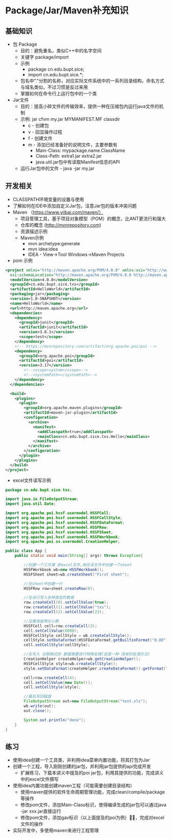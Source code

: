 # Package/Jar/Maven补充知识
## 基础知识
* 包 Package
    * 目的：避免重名，类似C++中的名字空间
    * 关键字 package/import
    * 示例
        * package cn.edu.bupt.sice;
        * import cn.edu.bupt.sice.*;
    * 包名中"."分割的名称，对应实际文件系统中的一系列目录结构，命名方式与域名类似，不过习惯是反过来用
    * 掌握如何在命令行上运行包中的一个类
* Jar文件
    * 目的：提高小碎文件的传输效率，提供一种在压缩包内运行java文件的机制
    * 示例: jar cfvm my.jar MYMANIFEST.MF classdir
        * c - 创建包
        * v - 回显操作过程
        * f - 创建文件
        * m - 添加已经准备好的说明文件，主要参数有
            * Main-Class: mypackage.name.ClassName
            * Class-Path: extra1.jar extra2.jar
            * java.util.jar包中有读取Manifest信息的API  
    * 运行Jar包中的文件 - java -jar my.jar


## 开发相关
* CLASSPATH环境变量的设置与使用
* 了解如何在IDE中添加自定义Jar包，注意Jar包的版本冲突问题
* Maven （https://www.yiibai.com/maven/）
    * 项目管理工具，基于项目对象模型（POM）的概念，比ANT更流行和强大
    * 仓库的概念 (http://mvnrepository.com)
    * 资源描述示例
    * Maven示例
        * mvn archetype:generate
        * mvn idea:idea
        * IDEA - View->Tool Windows->Maven Projects
* pom 示例

```xml
<project xmlns="http://maven.apache.org/POM/4.0.0" xmlns:xsi="http://www.w3.org/2001/XMLSchema-instance"
  xsi:schemaLocation="http://maven.apache.org/POM/4.0.0 http://maven.apache.org/maven-v4_0_0.xsd">
  <modelVersion>4.0.0</modelVersion>
  <groupId>cn.edu.bupt.sice.txs</groupId>
  <artifactId>HelloWorld</artifactId>
  <packaging>jar</packaging>
  <version>1.0-SNAPSHOT</version>
  <name>HelloWorld</name>
  <url>http://maven.apache.org</url>
  <dependencies>
    <dependency>
      <groupId>junit</groupId>
      <artifactId>junit</artifactId>
      <version>3.8.1</version>
      <scope>test</scope>
    </dependency>
    <!-- https://mvnrepository.com/artifact/org.apache.poi/poi -->
    <dependency>
      <groupId>org.apache.poi</groupId>
      <artifactId>poi</artifactId>
      <version>3.17</version>
        <!--<scope>system</scope>-->
        <!--<systemPath></systemPath>-->
    </dependency>
  </dependencies>

  <build>
    <plugins>
      <plugin>
        <groupId>org.apache.maven.plugins</groupId>
        <artifactId>maven-jar-plugin</artifactId>
        <configuration>
          <archive>
            <manifest>
              <addClasspath>true</addClasspath>
              <mainClass>cn.edu.bupt.sice.txs.Hello</mainClass>
            </manifest>
          </archive>
        </configuration>
      </plugin>
    </plugins>
  </build>
</project>

```

* excel文件读写示例

```java
package cn.edu.bupt.sice.txs;

import java.io.FileOutputStream;
import java.util.Date;

import org.apache.poi.hssf.usermodel.HSSFCell;
import org.apache.poi.hssf.usermodel.HSSFCellStyle;
import org.apache.poi.hssf.usermodel.HSSFDataFormat;
import org.apache.poi.hssf.usermodel.HSSFRow;
import org.apache.poi.hssf.usermodel.HSSFSheet;
import org.apache.poi.hssf.usermodel.HSSFWorkbook;
import org.apache.poi.ss.usermodel.CreationHelper;

public class App {
    public static void main(String[] args) throws Exception{

        //创建一个工作簿 即excel文件,再在该文件中创建一个sheet
        HSSFWorkbook wb=new HSSFWorkbook();
        HSSFSheet sheet=wb.createSheet("First sheet");

        //在sheet中创建一行
        HSSFRow row=sheet.createRow(0);

        //在该行写入各种类型的数据
        row.createCell(0).setCellValue(true);
        row.createCell(1).setCellValue("txs");
        row.createCell(2).setCellValue(23);

        //设置保留两位小数
        HSSFCell cell=row.createCell(3);
        cell.setCellValue(6000);
        HSSFCellStyle cellStyle = wb.createCellStyle();
        cellStyle.setDataFormat(HSSFDataFormat.getBuiltinFormat("0.00"));
        cell.setCellStyle(cellStyle);

        //在写入 日期格式的 数据需要进行特殊处理(这是一种 简单的处理方式)
        CreationHelper createHelper=wb.getCreationHelper();
        HSSFCellStyle style=wb.createCellStyle();
        style.setDataFormat(createHelper.createDataFormat().getFormat("yyyy-MM-dd"));

        cell=row.createCell(4);
        cell.setCellValue(new Date());
        cell.setCellStyle(style);

        //最后写回磁盘
        FileOutputStream out=new FileOutputStream("test.xls");
        wb.write(out);
        out.close();

        System.out.println("done");
    }
}

```
## 练习
* 使用idea创建一个工具类，并利用idea菜单内置功能，将其打包为Jar
* 创建一个工程，导入刚刚创建的jar包，并利用jar包提供的api完成开发
    * 扩展练习，下载本讲义中提及的poi jar包，利用其提供的功能，完成讲义中的excel文件撰写
* 使用idea内置功能创建maven工程（可能需要创建目录结构）
    * 使用maven提供的软件生命周期管理功能，完成clean/compile/package等操作
    * 修改pom文件，添加Main-Class标识，使得编译生成的jar包可以通过java -jar xxx.jar直接运行
    * 修改pom文件，添加gav标识（以上面提及的poi为例），完成对excel文件的操作
* 实际开发中，多使用maven来进行工程管理


